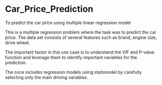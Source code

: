 # Car_Price_Prediction
To predict the car price using multiple linear regression model

This is a multiple regression problem where the task was to predict the car price. The data set consists of several features such as brand, engine size, drive wheel.

The important factor in this use case is to understand the VIF and P-value function and leverage them to identify important variables for the prediction.

The coce includes regression models using statsmodel by carefully selecting only the main driving variables.
